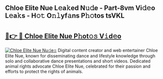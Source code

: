 ## Chloe Elite Nue L𝚎a𝚔ed N𝚞𝚍e - Part-8vm Vi𝚍𝚎o L𝚎a𝚔s - H𝚘𝚝 O𝚗𝚕yf𝚊ns P𝚑𝚘tos tsVKL

# <h2><a href="http://kf61ifr.oniu.top/?m=Chloe+Elite+Nue">🔗👉 🔴 Chloe Elite Nue P𝚑ot𝚘𝚜 V𝚒d𝚎o</a></h2>

[![Chloe Elite Nue Nu𝚍e𝚜](https://i.imgur.com/0qMVB7G.gif)](http://kf61ifr.oniu.top/?m=Chloe+Elite+Nue)
Digital content creator and web entertainer Chloe Elite Nue, known for disseminating dance and lifestyle knowledge through solo and collaborative dance presentations and short videos. Dedicated animal rights advocate Chloe Elite Nue, celebrated for their passion and efforts to protect the rights of animals.  
